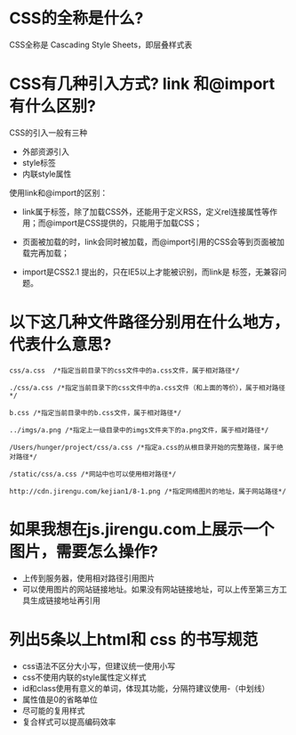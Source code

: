 # CSS的全称是什么?
CSS全称是 Cascading Style Sheets，即层叠样式表
# CSS有几种引入方式? link 和@import 有什么区别?
CSS的引入一般有三种

- 外部资源引入
- style标签
- 内联style属性

使用link和@import的区别：

- link属于标签，除了加载CSS外，还能用于定义RSS，定义rel连接属性等作用；而@import是CSS提供的，只能用于加载CSS；

- 页面被加载的时，link会同时被加载，而@import引用的CSS会等到页面被加载完再加载；

- import是CSS2.1 提出的，只在IE5以上才能被识别，而link是 标签，无兼容问题。
# 以下这几种文件路径分别用在什么地方，代表什么意思?
```
css/a.css  /*指定当前目录下的css文件中的a.css文件，属于相对路径*/

./css/a.css /*指定当前目录下的css文件中的a.css文件（和上面的等价），属于相对路径*/

b.css /*指定当前目录中的b.css文件，属于相对路径*/

../imgs/a.png /*指定上一级目录中的imgs文件夹下的a.png文件，属于相对路径*/

/Users/hunger/project/css/a.css /*指定a.css的从根目录开始的完整路径，属于绝对路径*/

/static/css/a.css /*网站中也可以使用相对路径*/

http://cdn.jirengu.com/kejian1/8-1.png /*指定网络图片的地址，属于网站路径*/
```
# 如果我想在js.jirengu.com上展示一个图片，需要怎么操作?
- 上传到服务器，使用相对路径引用图片
- 可以使用图片的网站链接地址。如果没有网站链接地址，可以上传至第三方工具生成链接地址再引用

# 列出5条以上html和 css 的书写规范
- css语法不区分大小写，但建议统一使用小写
- css不使用内联的style属性定义样式
- id和class使用有意义的单词，体现其功能，分隔符建议使用-（中划线）
- 属性值是0的省略单位
- 尽可能的复用样式
- 复合样式可以提高编码效率
